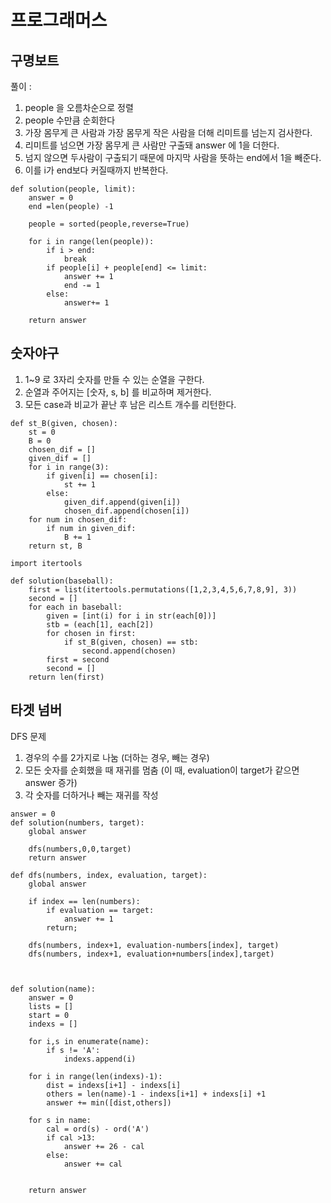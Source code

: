 # 프로그래머스
## 구명보트
풀이 : 
1. people 을 오름차순으로 정렬
2. people 수만큼 순회한다
3. 가장 몸무게 큰 사람과 가장 몸무게 작은 사람을 더해 리미트를 넘는지 검사한다.
4. 리미트를 넘으면 가장 몸무게 큰 사람만 구출돼 answer 에 1을 더한다. 
5. 넘지 않으면 두사람이 구출되기 때문에 마지막 사람을 뜻하는 end에서 1을 빼준다.
6. 이를 i가 end보다 커질때까지 반복한다.
```
def solution(people, limit):
    answer = 0
    end =len(people) -1

    people = sorted(people,reverse=True)

    for i in range(len(people)):
        if i > end:
            break
        if people[i] + people[end] <= limit:
            answer += 1
            end -= 1
        else:
            answer+= 1

    return answer
```


## 숫자야구
1. 1~9 로 3자리 숫자를 만들 수 있는 순열을 구한다.
2. 순열과 주어지는 [숫자, s, b]  를 비교하며 제거한다.
3. 모든 case과 비교가 끝난 후 남은 리스트 개수를 리턴한다.
```
def st_B(given, chosen):
    st = 0
    B = 0
    chosen_dif = []
    given_dif = []
    for i in range(3):
        if given[i] == chosen[i]:
            st += 1
        else:
            given_dif.append(given[i])
            chosen_dif.append(chosen[i])
    for num in chosen_dif:
        if num in given_dif:
            B += 1
    return st, B

import itertools

def solution(baseball):
    first = list(itertools.permutations([1,2,3,4,5,6,7,8,9], 3))
    second = []
    for each in baseball:
        given = [int(i) for i in str(each[0])]
        stb = (each[1], each[2])
        for chosen in first:
            if st_B(given, chosen) == stb:
                second.append(chosen)
        first = second
        second = []
    return len(first)

```

## 타겟 넘버
DFS 문제
1. 경우의 수를 2가지로 나눔 (더하는 경우, 빼는 경우)
2. 모든 숫자를 순회했을 때 재귀를 멈춤 (이 때, evaluation이 target가 같으면 answer 증가)
3. 각 숫자를 더하거나 빼는 재귀를 작성

```
answer = 0
def solution(numbers, target):
    global answer
    
    dfs(numbers,0,0,target)
    return answer

def dfs(numbers, index, evaluation, target):
    global answer
    
    if index == len(numbers):
        if evaluation == target:
            answer += 1
        return;
    
    dfs(numbers, index+1, evaluation-numbers[index], target)
    dfs(numbers, index+1, evaluation+numbers[index],target)

    
```




```
def solution(name):
    answer = 0
    lists = []
    start = 0
    indexs = []
    
    for i,s in enumerate(name):
        if s != 'A':
            indexs.append(i)
    
    for i in range(len(indexs)-1):
        dist = indexs[i+1] - indexs[i]
        others = len(name)-1 - indexs[i+1] + indexs[i] +1
        answer += min([dist,others])
        
    for s in name:
        cal = ord(s) - ord('A')
        if cal >13:
            answer += 26 - cal
        else:
            answer += cal    
    
    
    return answer
```